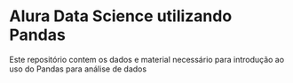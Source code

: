 # Alura Data Science utilizando Pandas

<p> Este repositório contem os dados e material necessário para introdução ao uso do Pandas para análise de dados</p>
